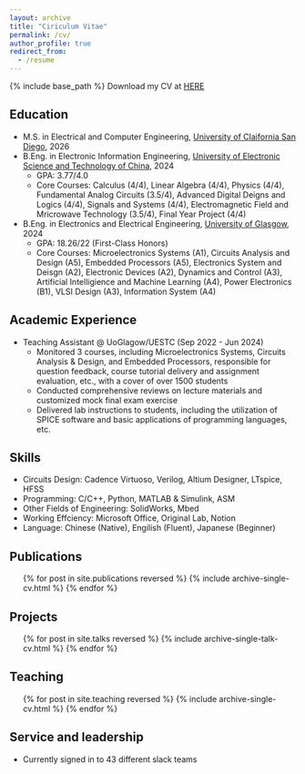 ```yaml
---
layout: archive
title: "Ciriculum Vitae"
permalink: /cv/
author_profile: true
redirect_from:
  - /resume
---
```


{% include base_path %}
Download my CV at [HERE](/files/paper1.pdf)

Education
-------
* M.S. in Electrical and Computer Engineering, [University of Claifornia San Diego](https://www.ucsd.edu/), 2026
* B.Eng. in Electronic Information Engineering, [University of Electronic Science and Technology of China](https://en.uestc.edu.cn/), 2024
  * GPA: 3.77/4.0
  * Core Courses: Calculus (4/4), Linear Algebra (4/4), Physics (4/4), Fundamental Analog Circuits (3.5/4), Advanced Digital Deigns and Logics (4/4), Signals and Systems (4/4), Electromagnetic Field and Mricrowave Technology (3.5/4), Final Year Project (4/4)
* B.Eng. in Electronics and Electrical Engineering, [University of Glasgow](https://www.gla.ac.uk/), 2024
  * GPA: 18.26/22 (First-Class Honors)
  * Core Courses: Microelectronics Systems (A1), Circuits Analysis and Design (A5), Embedded Processors (A5), Electronics System and Deisgn (A2), Electronic Devices (A2), Dynamics and Control (A3), Artificial Intelligience and Machine Learning (A4), Power Electronics (B1), VLSI Design (A3), Information System (A4)

Academic Experience
------
* Teaching Assistant @ UoGlagow/UESTC (Sep 2022 - Jun 2024)
  * Monitored 3 courses, including Microelectronics Systems, Circuits Analysis & Design, and Embedded Processors, responsible for question feedback, course tutorial delivery and assignment evaluation, etc., with a cover of over 1500 students
  * Conducted comprehensive reviews on lecture materials and customized mock final exam exercise
  * Delivered lab instructions to students, including the utilization of SPICE software and basic applications of programming languages, etc.

Skills
------
* Circuits Design: Cadence Virtuoso, Verilog, Altium Designer, LTspice, HFSS
* Programming: C/C++, Python, MATLAB & Simulink, ASM
* Other Fields of Engineering: SolidWorks, Mbed
* Working Effciency: Microsoft Office, Original Lab, Notion
* Language: Chinese (Native), Engilish (Fluent), Japanese (Beginner)

Publications
------
  <ul>{% for post in site.publications reversed %}
    {% include archive-single-cv.html %}
  {% endfor %}</ul>
  
Projects
------
  <ul>{% for post in site.talks reversed %}
    {% include archive-single-talk-cv.html  %}
  {% endfor %}</ul>
  
Teaching
------
  <ul>{% for post in site.teaching reversed %}
    {% include archive-single-cv.html %}
  {% endfor %}</ul>
  
Service and leadership
------
* Currently signed in to 43 different slack teams
